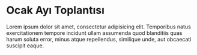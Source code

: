 Ocak Ayı Toplantısı
===================

<!-- <iframe width="420" height="345" src="http://www.youtube.com/embed/oHg5SJYRHA0?autoplay=1" frameborder="0" allowfullscreen></iframe> -->
<p>Lorem ipsum dolor sit amet, consectetur adipisicing elit. Temporibus natus exercitationem tempore incidunt ullam assumenda quod blanditiis quas harum soluta error, minus atque repellendus, similique unde, aut obcaecati suscipit eaque.</p>

